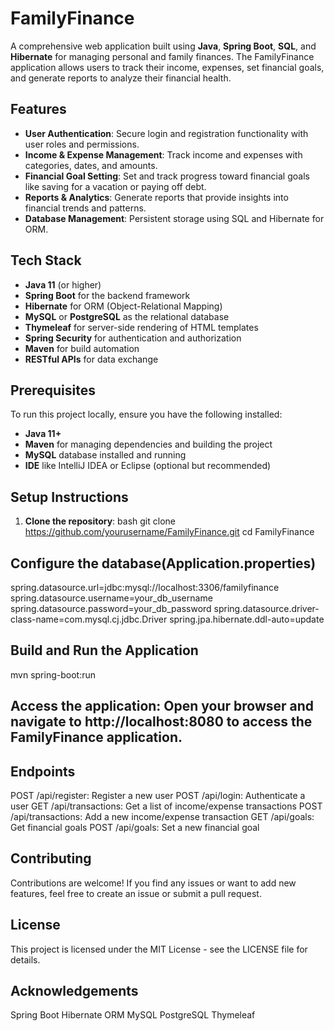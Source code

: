 # FamilyFinance

A comprehensive web application built using **Java**, **Spring Boot**, **SQL**, and **Hibernate** for managing personal and family finances. The FamilyFinance application allows users to track their income, expenses, set financial goals, and generate reports to analyze their financial health.

## Features

- **User Authentication**: Secure login and registration functionality with user roles and permissions.
- **Income & Expense Management**: Track income and expenses with categories, dates, and amounts.
- **Financial Goal Setting**: Set and track progress toward financial goals like saving for a vacation or paying off debt.
- **Reports & Analytics**: Generate reports that provide insights into financial trends and patterns.
- **Database Management**: Persistent storage using SQL and Hibernate for ORM.

## Tech Stack

- **Java 11** (or higher)
- **Spring Boot** for the backend framework
- **Hibernate** for ORM (Object-Relational Mapping)
- **MySQL** or **PostgreSQL** as the relational database
- **Thymeleaf** for server-side rendering of HTML templates
- **Spring Security** for authentication and authorization
- **Maven** for build automation
- **RESTful APIs** for data exchange

## Prerequisites

To run this project locally, ensure you have the following installed:

- **Java 11+**
- **Maven** for managing dependencies and building the project
- **MySQL** database installed and running
- **IDE** like IntelliJ IDEA or Eclipse (optional but recommended)

## Setup Instructions

1. **Clone the repository**:
   bash
   git clone https://github.com/yourusername/FamilyFinance.git
   cd FamilyFinance


## Configure the database(Application.properties)

spring.datasource.url=jdbc:mysql://localhost:3306/familyfinance
spring.datasource.username=your_db_username
spring.datasource.password=your_db_password
spring.datasource.driver-class-name=com.mysql.cj.jdbc.Driver
spring.jpa.hibernate.ddl-auto=update

## Build and Run the Application

mvn spring-boot:run

## Access the application: Open your browser and navigate to http://localhost:8080 to access the FamilyFinance application.

## Endpoints

POST /api/register: Register a new user
POST /api/login: Authenticate a user
GET /api/transactions: Get a list of income/expense transactions
POST /api/transactions: Add a new income/expense transaction
GET /api/goals: Get financial goals
POST /api/goals: Set a new financial goal

## Contributing

Contributions are welcome! If you find any issues or want to add new features, feel free to create an issue or submit a pull request.

## License
This project is licensed under the MIT License - see the LICENSE file for details.

## Acknowledgements
Spring Boot
Hibernate ORM
MySQL
PostgreSQL
Thymeleaf
